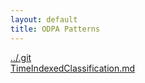 ```yaml
---
layout: default
title: ODPA Patterns
---
```

  
[../.git](../.git)  
[TimeIndexedClassification.md](../TimeIndexedClassification)  
